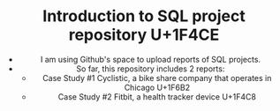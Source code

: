 <header>

# Introduction to SQL project repository U+1F4CE

- I am using Github's space to upload reports of SQL projects.
- So far, this repository includes 2 reports:
  - Case Study #1 Cyclistic, a bike share company that operates in Chicago U+1F6B2
  - Case Study #2 Fitbit, a health tracker device U+1F4C8  



